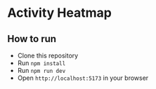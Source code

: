 # Activity Heatmap

## How to run

- Clone this repository
- Run `npm install`
- Run `npm run dev`
- Open `http://localhost:5173` in your browser
